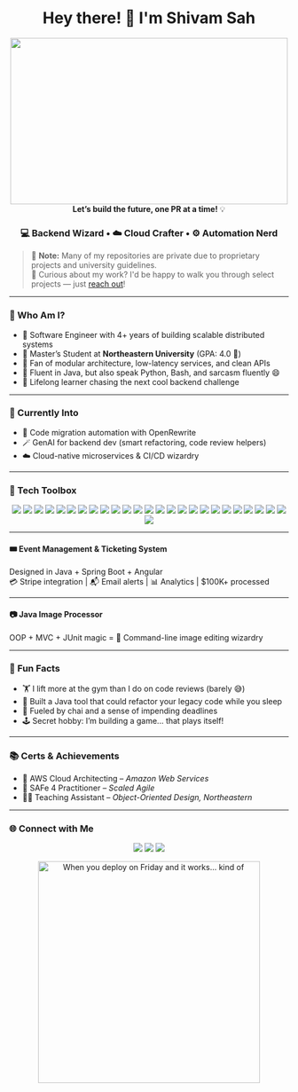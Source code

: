 <!-- README.md -->

<h1 align="center">Hey there! 👋 I'm Shivam Sah</h1>
<p align="center">
  <img src="https://user-images.githubusercontent.com/74038190/225813708-98b745f2-7d22-48cf-9150-083f1b00d6c9.gif" width="500" height = "300"/><br/>
  <strong>Let’s build the future, one PR at a time!</strong> 💡
</p>

<h3 align="center">💻 Backend Wizard • ☁️ Cloud Crafter • ⚙️ Automation Nerd</h3>

> 🚀 **Note:** Many of my repositories are private due to proprietary projects and university guidelines.  
> 👀 Curious about my work? I'd be happy to walk you through select projects — just [reach out](mailto:shivamsah0502@gmail.com)!



---

### 🧠 Who Am I?

- 🔭 Software Engineer with 4+ years of building scalable distributed systems
- 🏫 Master’s Student at **Northeastern University** (GPA: 4.0 🚀)
- 🧩 Fan of modular architecture, low-latency services, and clean APIs
- 💬 Fluent in Java, but also speak Python, Bash, and sarcasm fluently 😄
- 🧠 Lifelong learner chasing the next cool backend challenge

---

### 💼 Currently Into
- 🔧 Code migration automation with OpenRewrite
- 🪄 GenAI for backend dev (smart refactoring, code review helpers)
- ☁️ Cloud-native microservices & CI/CD wizardry

---

### 🧰 Tech Toolbox

<p align="center">
  <img src="https://img.shields.io/badge/Java-%23ED8B00.svg?&style=for-the-badge&logo=openjdk&logoColor=white"/>
  <img src="https://img.shields.io/badge/SpringBoot-%236DB33F.svg?&style=for-the-badge&logo=spring&logoColor=white"/>
  <img src="https://img.shields.io/badge/Kafka-%23007396.svg?&style=for-the-badge&logo=apachekafka&logoColor=white"/>
  <img src="https://img.shields.io/badge/Docker-%232496ED.svg?&style=for-the-badge&logo=docker&logoColor=white"/>
  <img src="https://img.shields.io/badge/Kubernetes-%23326ce5.svg?&style=for-the-badge&logo=kubernetes&logoColor=white"/>
  <img src="https://img.shields.io/badge/PostgreSQL-%23316192.svg?&style=for-the-badge&logo=postgresql&logoColor=white"/>
  <img src="https://img.shields.io/badge/AWS-%23FF9900.svg?&style=for-the-badge&logo=amazonaws&logoColor=white"/>
  <img src="https://img.shields.io/badge/OpenRewrite-%23001E2B.svg?&style=for-the-badge&logo=java&logoColor=white"/>
  <img src="https://img.shields.io/badge/Angular-DD0031?style=for-the-badge&logo=angular&logoColor=white" />
  <img src="https://img.shields.io/badge/Node.js-339933?style=for-the-badge&logo=nodedotjs&logoColor=white" />
  <img src="https://img.shields.io/badge/Python-3776AB?style=for-the-badge&logo=python&logoColor=white" />
  <img src="https://img.shields.io/badge/Android-3DDC84?style=for-the-badge&logo=android&logoColor=white" />
  <img src="https://img.shields.io/badge/Heroku-430098?style=for-the-badge&logo=heroku&logoColor=white" />
  <img src="https://img.shields.io/badge/Microsoft%20Azure-0078D4?style=for-the-badge&logo=microsoft-azure&logoColor=white" />
  <img src="https://img.shields.io/badge/OpenShift-EE0000?style=for-the-badge&logo=redhatopenshift&logoColor=white" />
  <img src="https://img.shields.io/badge/SQL-4479A1?style=for-the-badge&logo=postgresql&logoColor=white" />
  <img src="https://img.shields.io/badge/Jenkins-%23D24939.svg?&style=for-the-badge&logo=jenkins&logoColor=white"/>
  <img src="https://img.shields.io/badge/Java-%23ED8B00.svg?&style=for-the-badge&logo=java&logoColor=white"/>
  <img src="https://img.shields.io/badge/Maven-%23C71A36.svg?&style=for-the-badge&logo=apachemaven&logoColor=white"/>
  <img src="https://img.shields.io/badge/Postman-%23FF6C37.svg?&style=for-the-badge&logo=postman&logoColor=white"/>
  <img src="https://img.shields.io/badge/HTML5-%23E34F26.svg?&style=for-the-badge&logo=html5&logoColor=white"/>
  <img src="https://img.shields.io/badge/CSS3-%231572B6.svg?&style=for-the-badge&logo=css3&logoColor=white"/>
  <img src="https://img.shields.io/badge/JavaScript-%23F7DF1E.svg?&style=for-the-badge&logo=javascript&logoColor=black"/>
  <img src="https://img.shields.io/badge/TypeScript-%23007ACC.svg?&style=for-the-badge&logo=typescript&logoColor=white"/>
  <img src="https://img.shields.io/badge/NPM-%23CB3837.svg?&style=for-the-badge&logo=npm&logoColor=white"/>
  <img src="https://img.shields.io/badge/OpenAI-GPT4-%23414141.svg?&style=for-the-badge&logo=openai&logoColor=white"/>
</p>

---

#### 🎟️ Event Management & Ticketing System  
Designed in Java + Spring Boot + Angular  
💳 Stripe integration | 📬 Email alerts | 📊 Analytics | $100K+ processed

---

#### 📷 Java Image Processor  
OOP + MVC + JUnit magic = 📸 Command-line image editing wizardry

---

### 🧩 Fun Facts

- 🏋️ I lift more at the gym than I do on code reviews (barely 😅)
- 🧙 Built a Java tool that could refactor your legacy code while you sleep
- 🧃 Fueled by chai and a sense of impending deadlines
- 🕹️ Secret hobby: I’m building a game... that plays itself!

---

### 📚 Certs & Achievements

- 🏅 AWS Cloud Architecting – *Amazon Web Services*
- 🏅 SAFe 4 Practitioner – *Scaled Agile*
- 🧑‍🏫 Teaching Assistant – *Object-Oriented Design, Northeastern*

---

### 🌐 Connect with Me

<p align="center">
  <a href="mailto:shivamsah0502@gmail.com"><img src="https://img.shields.io/badge/Gmail-D14836?style=for-the-badge&logo=gmail&logoColor=white"/></a>
  <a href="https://linkedin.com/in/ssah"><img src="https://img.shields.io/badge/LinkedIn-0A66C2?style=for-the-badge&logo=linkedin&logoColor=white"/></a>
  <a href="https://github.com/alkaline07"><img src="https://img.shields.io/badge/GitHub-100000?style=for-the-badge&logo=github&logoColor=white"/></a>
</p>



<p align="center">
  <img src="https://private-user-images.githubusercontent.com/74038190/242390524-0c7eb6ed-663b-4ce4-bfbd-18239a38ba1b.gif?X-Amz-Algorithm=AWS4-HMAC-SHA256&X-Amz-Credential=AKIAVCODYLSA53PQK4ZA%2F20250708%2Fus-east-1%2Fs3%2Faws4_request&X-Amz-Date=20250708T051549Z&X-Amz-Expires=300&X-Amz-Signature=38fcda023d98854e81014937f2bca9cd98a85ec7fb075c443b226e6fad918881&X-Amz-SignedHeaders=host" width="400" title="When you deploy on Friday and it works... kind of">
</p>

